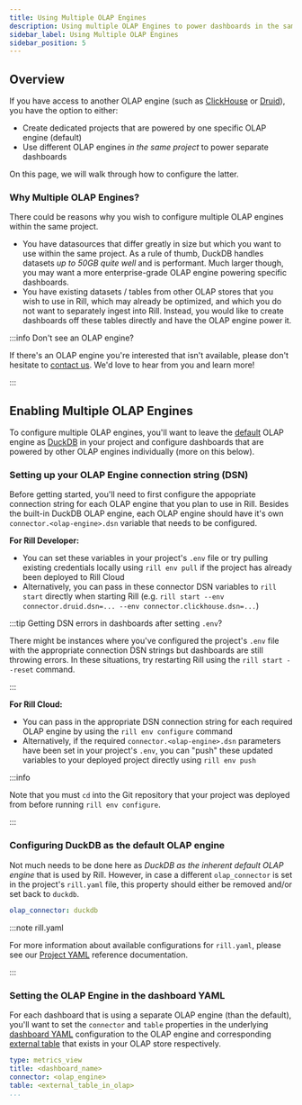 ```yaml
---
title: Using Multiple OLAP Engines
description: Using multiple OLAP Engines to power dashboards in the same project
sidebar_label: Using Multiple OLAP Engines
sidebar_position: 5
---
```


## Overview

If you have access to another OLAP engine (such as [ClickHouse](clickhouse.md) or [Druid](druid.md)), you have the option to either:
- Create dedicated projects that are powered by one specific OLAP engine (default)
- Use different OLAP engines _in the same project_ to power separate dashboards

On this page, we will walk through how to configure the latter. 

### Why Multiple OLAP Engines?

There could be reasons why you wish to configure multiple OLAP engines within the same project. 
- You have datasources that differ greatly in size but which you want to use within the same project. As a rule of thumb, DuckDB handles datasets _up to 50GB quite well_ and is performant. Much larger though, you may want a more enterprise-grade OLAP engine powering specific dashboards.
- You have existing datasets / tables from other OLAP stores that you wish to use in Rill, which may already be optimized, and which you do not want to separately ingest into Rill. Instead, you would like to create dashboards off these tables directly and have the OLAP engine power it. 

:::info Don't see an OLAP engine?

If there's an OLAP engine you're interested that isn't available, please don't hesitate to [contact us](../../contact.md). We'd love to hear from you and learn more!

:::

## Enabling Multiple OLAP Engines

To configure multiple OLAP engines, you'll want to leave the <u>default</u> OLAP engine as [DuckDB](duckdb.md) in your project and configure dashboards that are powered by other OLAP engines individually (more on this below).

### Setting up your OLAP Engine connection string (DSN)

Before getting started, you'll need to first configure the appopriate connection string for each OLAP engine that you plan to use in Rill. Besides the built-in DuckDB OLAP engine, each OLAP engine should have it's own `connector.<olap-engine>.dsn` variable that needs to be configured.

**For Rill Developer:**
- You can set these variables in your project's `.env` file or try pulling existing credentials locally using `rill env pull` if the project has already been deployed to Rill Cloud
- Alternatively, you can pass in these connector DSN variables to `rill start` directly when starting Rill (e.g. `rill start --env connector.druid.dsn=... --env connector.clickhouse.dsn=...`)

:::tip Getting DSN errors in dashboards after setting `.env`?

There might be instances where you've configured the project's `.env` file with the appropriate connection DSN strings but dashboards are still throwing errors. In these situations, try restarting Rill using the `rill start --reset` command.

:::

**For Rill Cloud:**
- You can pass in the appropriate DSN connection string for each required OLAP engine by using the `rill env configure` command
- Alternatively, if the required `connector.<olap-engine>.dsn` parameters have been set in your project's `.env`, you can "push" these updated variables to your deployed project directly using `rill env push`

:::info

Note that you must `cd` into the Git repository that your project was deployed from before running `rill env configure`.

:::

### Configuring DuckDB as the default OLAP engine

Not much needs to be done here as _DuckDB as the inherent default OLAP engine_ that is used by Rill. However, in case a different `olap_connector` is set in the project's `rill.yaml` file, this property should either be removed and/or set back to `duckdb`.

```yaml
olap_connector: duckdb
```

:::note rill.yaml

For more information about available configurations for `rill.yaml`, please see our [Project YAML](../project-files/rill-yaml.md) reference documentation.

:::

### Setting the OLAP Engine in the dashboard YAML

For each dashboard that is using a separate OLAP engine (than the default), you'll want to set the `connector` and `table` properties in the underlying [dashboard YAML](../project-files/explore-dashboards.md) configuration to the OLAP engine and corresponding [external table](../../concepts/OLAP#external-olap-tables) that exists in your OLAP store respectively.

```yaml
type: metrics_view
title: <dashboard_name>
connector: <olap_engine>
table: <external_table_in_olap>
...
```